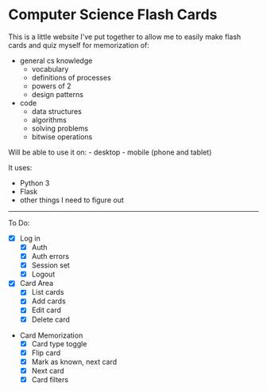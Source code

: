 # Computer Science Flash Cards

This is a little website I've put together to allow me to easily make flash cards and quiz myself for memorization of:

- general cs knowledge
    - vocabulary
    - definitions of processes
    - powers of 2
    - design patterns
- code
    - data structures
    - algorithms
    - solving problems
    - bitwise operations

Will be able to use it on:
    - desktop
    - mobile (phone and tablet)

It uses:
- Python 3
- Flask
- other things I need to figure out

---

To Do:

- [x] Log in
    - [x] Auth
    - [x] Auth errors
    - [x] Session set
    - [x] Logout
- [x] Card Area
    - [x] List cards
    - [x] Add cards
    - [x] Edit card
    - [x] Delete card
- Card Memorization
    - [x] Card type toggle
    - [x] Flip card
    - [x] Mark as known, next card
    - [x] Next card
    - [x] Card filters
